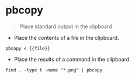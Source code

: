# pbcopy

> Place standard output in the clipboard

- Place the contents of a file in the clipboard.

`pbcopy < {{file}}`

- Place the results of a command in the clipboard

`find . -type t -name "*.png" | pbcopy`
